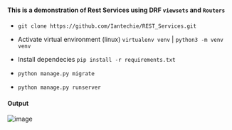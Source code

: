 #### This is a demonstration of Rest Services using DRF `viewsets` and `Routers`

- `git clone https://github.com/Iantechie/REST_Services.git`

- Activate virtual environment (linux) `virtualenv venv` | `python3 -m venv venv`

- Install dependecies `pip install -r requirements.txt`

- `python manage.py migrate`

- `python manage.py runserver`

#### Output

![image](https://github.com/Iantechie/REST_Services/assets/77444698/48648de3-6718-4b4e-afcb-5cd6b73d0eda)
